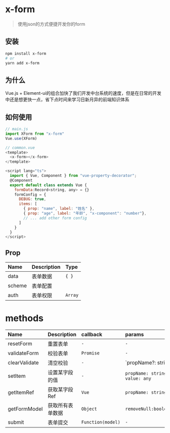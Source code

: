 # x-form

> 使用json的方式便捷开发你的form

## 安装
```bash
npm install x-form
# or
yarn add x-form
```

## 为什么
Vue.js + Element-ui的组合加快了我们开发中台系统的速度，但是在日常的开发中还是想更快一点，省下点时间来学习日新月异的前端知识体系

## 如何使用
```js
// main.js
import XForm from "x-form"
Vue.use(XForm)

// common.vue
<template>
  <x-form></x-form>
</template>

<script lang="ts">
  import { Vue, Component } from "vue-property-decorator";
  @Component
  export default class extends Vue {
    formData:Record<string, any> = {}
    formConfig = {
      DEBUG: true,
      items: [
        { prop: "name", label: "姓名" },
        { prop: "age", label: "年龄", "x-component": "number"},
        // ... add other form config
      ]
    }
  }
</script>
```

## Prop
| Name  | Description | Type |
| :--   | :--         | :--  |
| data  | 表单数据     | `{ }`  |
| scheme| 表单配置     |      |
| auth  | 表单权限     | `Array` |

# methods
| Name  | Description | callback | params |
| :--   | :--         | :--  | :-- |
| resetForm  | 重置表单     | `-`  | `-`
| validateForm| 校验表单     |  `Promise` | `-`
| clearValidate  | 清空校验     | `-` | `propName?: string | string[]`
| setItem | 设置某字段的值 | `-` | `propName: string, value: any`
| getItemRef | 获取某字段Ref | `Vue` | `propName: string`
| getFormModel | 获取所有表单数据 | `Object` | `removeNull:boolean`
| submit | 表单提交 | `Function(model)` | `-`